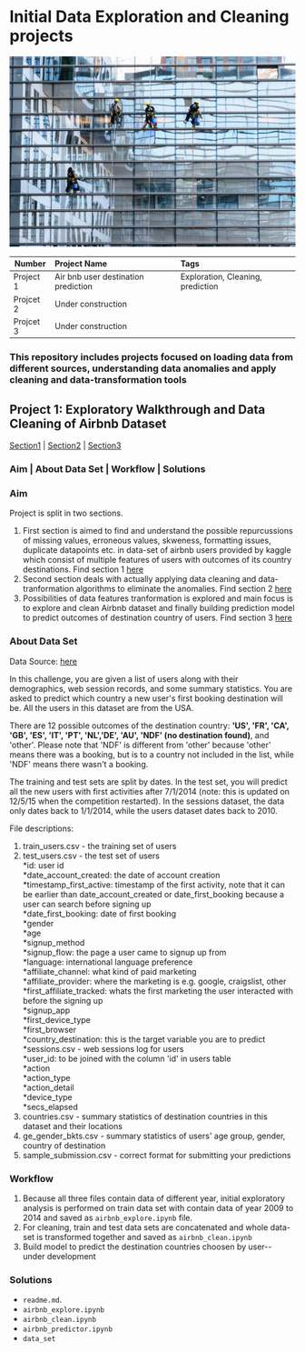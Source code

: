 # Initial Data Exploration and Cleaning projects

![Screenshot Post Page](/img/glass_cleaning.jpg)
 
| Number        | Project Name                         | Tags   |
| --------------|:-------------------------------------|:------------------------|
|Project 1      | Air bnb user destination prediction  | Exploration, Cleaning, prediction|
|Projcet 2| Under construction| |
|Projcet 3| Under construction| |

### This repository includes projects focused on loading data from different sources, understanding data anomalies and apply cleaning and data-transformation tools

## Project 1: Exploratory Walkthrough and Data Cleaning of Airbnb Dataset
[Section1][1] | [Section2][2] | [Section3][3]
### Aim | About Data Set | Workflow | Solutions

### Aim
Project is split in two sections. <br>
1. First section is aimed to find and understand the possible repurcussions of missing values, erroneous values, skweness, formatting issues, duplicate datapoints etc. in data-set of airbnb users provided by kaggle which consist of multiple features of users with outcomes of its country destinations. 
Find section 1 [here][1]
2. Second section deals with actually applying data cleaning and data-tranformation algorithms to eliminate the anomalies.
Find section 2 [here][2]
3. Possibilities of data features tranformation is explored and main focus is to explore and clean Airbnb dataset and finally building prediction model to predict outcomes of destination country of users.
Find section 3 [here][3]

### About Data Set

Data Source: [here][4] <br>

In this challenge, you are given a list of users along with their demographics, web session records, and some summary statistics. You are asked to predict which country a new user's first booking destination will be. All the users in this dataset are from the USA. <br>

There are 12 possible outcomes of the destination country: **'US', 'FR', 'CA', 'GB', 'ES', 'IT', 'PT', 'NL','DE', 'AU', 'NDF' (no destination found)**, and 'other'. Please note that 'NDF' is different from 'other' because 'other' means there was a booking, but is to a country not included in the list, while 'NDF' means there wasn't a booking. <br>

The training and test sets are split by dates. In the test set, you will predict all the new users with first activities after 7/1/2014 (note: this is updated on 12/5/15 when the competition restarted). In the sessions dataset, the data only dates back to 1/1/2014, while the users dataset dates back to 2010. <br>

File descriptions:

1. train_users.csv - the training set of users
2. test_users.csv - the test set of users <br>
*id: user id<br>
*date_account_created: the date of account creation<br>
*timestamp_first_active: timestamp of the first activity, note that it can be earlier than date_account_created or date_first_booking because a user can search before signing up <br>
*date_first_booking: date of first booking <br>
*gender <br>
*age <br>
*signup_method <br>
*signup_flow: the page a user came to signup up from <br>
*language: international language preference <br>
*affiliate_channel: what kind of paid marketing <br>
*affiliate_provider: where the marketing is e.g. google, craigslist, other <br>
*first_affiliate_tracked: whats the first marketing the user interacted with before the signing up <br>
*signup_app <br>
*first_device_type <br>
*first_browser <br>
*country_destination: this is the target variable you are to predict <br>
*sessions.csv - web sessions log for users <br>
*user_id: to be joined with the column 'id' in users table <br>
*action <br>
*action_type <br>
*action_detail <br>
*device_type <br>
*secs_elapsed
3. countries.csv - summary statistics of destination countries in this dataset and their locations
4. ge_gender_bkts.csv - summary statistics of users' age group, gender, country of destination
5. sample_submission.csv - correct format for submitting your predictions

### Workflow
1. Because all three files contain data of different year, initial exploratory analysis is performed on train data set with contain data of year 2009 to 2014 and saved as `airbnb_explore.ipynb` file.
2. For cleaning, train and test data sets are concatenated and whole data-set is transformed together and saved as `airbnb_clean.ipynb`
3. Build model to predict the destination countries choosen by user-- under development

### Solutions

* `readme.md`.
* `airbnb_explore.ipynb`
* `airbnb_clean.ipynb`
* `airbnb_predictor.ipynb`
* `data_set`

[1]: https://github.com/singh-sona/Messy-Data-Cleanning-Projects/blob/master/airbnb_explore.ipynb
[2]: https://github.com/singh-sona/Messy-Data-Cleanning-Projects/blob/master/airbnb_clean.ipynb
[3]: https://github.com/singh-sona/Messy-Data-Cleanning-Projects/blob/master/airbnb_predictor.ipynb
[4]: https://www.kaggle.com/c/airbnb-recruiting-new-user-bookings/data


